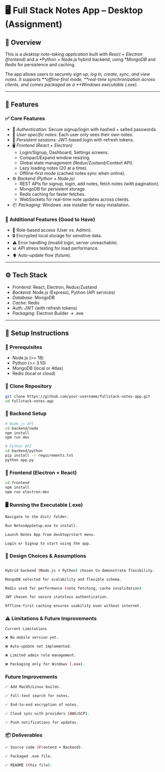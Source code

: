 # 🖥️ Full Stack Notes App – Desktop (Assignment)  

## 📌 Overview  
This is a *desktop note-taking application* built with *React + Electron (frontend)* and a *Python + Node.js hybrid backend, using **MongoDB* and *Redis* for persistence and caching.  

The app allows users to securely *sign up, log in, create, sync, and view notes. It supports **offline-first mode, **real-time synchronization across clients, and comes packaged as a **Windows executable (.exe)*.  

---

## 🔑 Features  

### ✅ Core Features  
- 🔐 *Authentication*: Secure signup/login with hashed + salted passwords.  
- 👤 *User-specific notes*: Each user only sees their own notes.  
- 🔑 *Persistent sessions*: JWT-based login with refresh tokens.  
- 🖥 *Frontend (React + Electron)*  
  - Login/Signup, Dashboard, Settings screens.  
  - Compact/Expand window resizing.  
  - Global state management (Redux/Zustand/Context API).  
  - Lazy loading notes (20 at a time).  
  - Offline-first mode (cached notes sync when online).  
- ⚙️ *Backend (Python + Node.js)*  
  - REST APIs for signup, login, add notes, fetch notes (with pagination).  
  - MongoDB for persistent storage.  
  - Redis caching for faster fetches.  
  - WebSockets for real-time note updates across clients.  
- 📦 *Packaging*: Windows .exe installer for easy installation.  

### 🌟 Additional Features (Good to Have)  
- 👥 Role-based access (User vs. Admin).  
- 🔒 Encrypted local storage for sensitive data.  
- ⚠️ Error handling (invalid login, server unreachable).  
- 📊 API stress testing for load performance.  
- ⬆️ Auto-update flow (future).  

---

## ⚙️ Tech Stack  

- *Frontend*: React, Electron, Redux/Zustand  
- *Backend*: Node.js (Express), Python (API services)  
- *Database*: MongoDB  
- *Cache*: Redis  
- *Auth*: JWT (with refresh tokens)  
- *Packaging*: Electron Builder → .exe  

---

## 🚀 Setup Instructions  

### 🔹 Prerequisites  
- Node.js (>= 18)  
- Python (>= 3.10)  
- MongoDB (local or Atlas)  
- Redis (local or cloud)  

### 🔹 Clone Repository  
```bash
git clone https://github.com/your-username/fullstack-notes-app.git
cd fullstack-notes-app
```

### 🔹 Backend Setup
```bash
# Node.js API
cd backend/node
npm install
npm run dev

# Python API
cd backend/python
pip install -r requirements.txt
python app.py
```

### 🔹 Frontend (Electron + React)
```bash
cd frontend
npm install
npm run electron-dev
```
### 🖥 Running the Executable (.exe)
```bash
Navigate to the dist/ folder.

Run NotesAppSetup.exe to install.

Launch Notes App from desktop/start menu.

Login or Signup to start using the app.
```

### 🎨 Design Choices & Assumptions
```bash

Hybrid backend (Node.js + Python) chosen to demonstrate flexibility.

MongoDB selected for scalability and flexible schema.

Redis used for performance (note fetching, cache invalidation).

JWT chosen for secure stateless authentication.

Offline-first caching ensures usability even without internet.
```
### ⚠️ Limitations & Future Improvements
```bash
Current Limitations

❌ No mobile version yet.

❌ Auto-update not implemented.

❌ Limited admin role management.

❌ Packaging only for Windows (.exe).
```
### Future Improvements
```bash
✅ Add MacOS/Linux builds.

✅ Full-text search for notes.

✅ End-to-end encryption of notes.

✅ Cloud sync with providers (AWS/GCP).

✅ Push notifications for updates.
```
### 📦 Deliverables
```bash
✅ Source code (Frontend + Backend).

✅ Packaged .exe file.

✅ README (this file).
```
